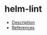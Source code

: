 # helm-lint

- [Description](https://github.com/bakdata/ci-templates/tree/main/docs/descriptions/actions/helm-lint)
- [References](https://github.com/bakdata/ci-templates/tree/main/docs/references/actions/helm-lint)

